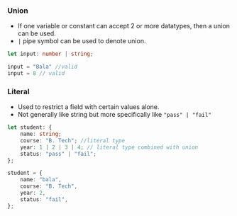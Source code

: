 ### Union

- If one variable or constant can accept 2 or more datatypes, then a union can be used.
- `|` pipe symbol can be used to denote union.

```ts
let input: number | string;

input = "Bala" //valid
input = 8 // valid
```

### Literal 

- Used to restrict a field with certain values alone.
- Not generally like string but more specifically like 	`"pass" | "fail"`

```ts
let student: {
	name: string;
	course: "B. Tech"; //literal type
	year: 1 | 2 | 3 | 4; // literal type combined with union
	status: "pass" | "fail";
};

student = {
	name: "bala",
	course: "B. Tech",
	year: 2,
	status: "fail",
};
```
